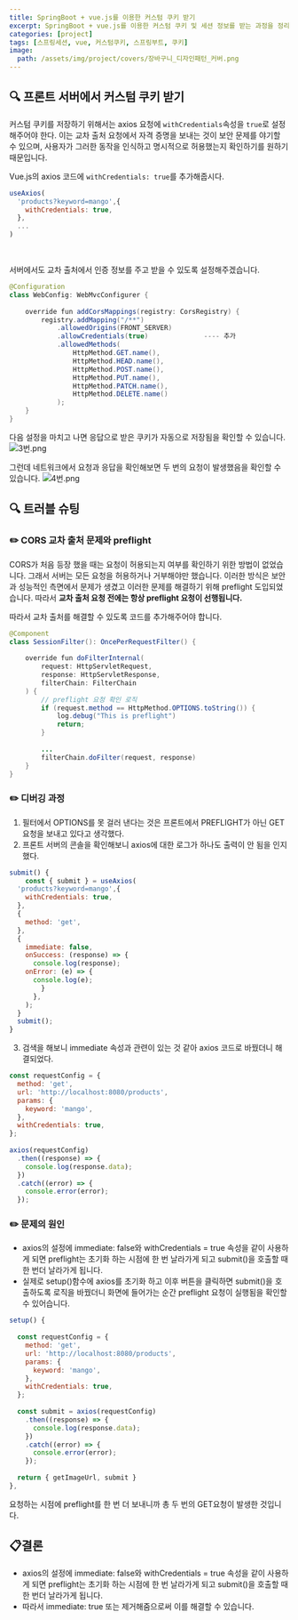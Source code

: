 ```yaml
---
title: SpringBoot + vue.js를 이용한 커스텀 쿠키 받기
excerpt: SpringBoot + vue.js를 이용한 커스텀 쿠키 및 세션 정보를 받는 과정을 정리해보았습니다.
categories: [project]
tags: [스프링세션, vue, 커스텀쿠키, 스프링부트, 쿠키]
image:
  path: /assets/img/project/covers/장바구니_디자인패턴_커버.png
---
```


## 🔍 프론트 서버에서 커스텀 쿠키 받기

커스텀 쿠키를 저장하기 위해서는 axios 요청에 `withCredentials`속성을 `true`로 설정해주어야 한다. 
이는 교차 출처 요청에서 자격 증명을 보내는 것이 보안 문제를 야기할 수 있으며, 사용자가 그러한 동작을 인식하고 명시적으로 허용했는지 확인하기를 원하기 때문입니다.

Vue.js의 axios 코드에 `withCredentials: true`를 추가해줍시다.
~~~javascript
useAxios(  
  'products?keyword=mango',{  
    withCredentials: true,  
  },  
  ...
)
~~~
<br>

서버에서도 교차 출처에서 인증 정보를 주고 받을 수 있도록 설정해주겠습니다.
~~~java
@Configuration  
class WebConfig: WebMvcConfigurer {  
  
    override fun addCorsMappings(registry: CorsRegistry) {  
        registry.addMapping("/**")  
            .allowedOrigins(FRONT_SERVER)  
            .allowCredentials(true)              ---- 추가
            .allowedMethods(  
                HttpMethod.GET.name(),  
                HttpMethod.HEAD.name(),  
                HttpMethod.POST.name(),  
                HttpMethod.PUT.name(),  
                HttpMethod.PATCH.name(),  
                HttpMethod.DELETE.name()  
            );  
    }  
}
~~~

다음 설정을 마치고 나면 응답으로 받은 쿠키가 자동으로 저장됨을 확인할 수 있습니다.
![3번.png](/assets/img/project/session/fix/3번.png)

그런데 네트워크에서 요청과 응답을 확인해보면 두 번의 요청이 발생했음을 확인할 수 있습니다.
![4번.png](/assets/img/project/session/fix/4번.png)

## 🔍 트러블 슈팅
### ✏️ CORS 교차 출처 문제와 preflight
 CORS가 처음 등장 했을 때는 요청이 허용되는지 여부를 확인하기 위한 방법이 없었습니다. 그래서 서버는 모든 요청을 허용하거나 거부해야만 했습니다.
 이러한 방식은 보안과 성능적인 측면에서 문제가 생겼고 이러한 문제를 해결하기 위해 preflight 도입되었습니다. 
 따라서 **교차 출처 요청 전에는 항상 preflight 요청이 선행됩니다.**

따라서 교차 출처를 해결할 수 있도록 코드를 추가해주어야 합니다.
~~~java
@Component  
class SessionFilter(): OncePerRequestFilter() {  
  
    override fun doFilterInternal(  
        request: HttpServletRequest,  
        response: HttpServletResponse,  
        filterChain: FilterChain  
    ) {  
		// preflight 요청 확인 로직
        if (request.method == HttpMethod.OPTIONS.toString()) {  
            log.debug("This is preflight")  
            return;  
        } 
        
		...
        filterChain.doFilter(request, response)  
    }  
}
~~~

### ✏️ 디버깅 과정
1. 필터에서 OPTIONS를 못 걸러 낸다는 것은 프론트에서 PREFLIGHT가 아닌 GET요청을 보내고 있다고 생각했다.
2. 프론트 서버의 콘솔을 확인해보니 axios에 대한 로그가 하나도 출력이 안 됨을 인지했다.
~~~javascript
submit() {
	const { submit } = useAxios(  
  'products?keyword=mango',{  
    withCredentials: true,  
  },  
  {  
    method: 'get',  
  },  
  {  
	immediate: false,  
	onSuccess: (response) => {  
	  console.log(response);  
	onError: (e) => {  
	  console.log(e);  
		}  
	  },  
	);
  }
  submit();
}
~~~

3. 검색을 해보니 immediate 속성과 관련이 있는 것 같아 axios 코드로 바꿨더니 해결되었다.
~~~javascript
const requestConfig = {  
  method: 'get',  
  url: 'http://localhost:8080/products',  
  params: {  
    keyword: 'mango',  
  },  
  withCredentials: true,  
};  
  
axios(requestConfig)  
  .then((response) => {  
    console.log(response.data);  
  })  
  .catch((error) => {  
    console.error(error);  
  });
~~~


### ✏️ 문제의 원인
 - axios의 설정에 immediate: false와 withCredentials = true 속성을 같이 사용하게 되면 preflight는 초기화 하는 시점에 한 번 날라가게 되고 submit()을 호출할 때 한 번더 날라가게 됩니다.
 - 실제로 setup()함수에 axios를 초기화 하고 이후 버튼을 클릭하면 submit()을 호출하도록 로직을 바꿨더니 화면에 들어가는 순간 preflight 요청이 실행됨을 확인할 수 있어습니다.
~~~javascript
setup() {  
  
  const requestConfig = {  
    method: 'get',  
    url: 'http://localhost:8080/products',  
    params: {  
      keyword: 'mango',  
    },  
    withCredentials: true,  
  };  
  
  const submit = axios(requestConfig)  
    .then((response) => {  
      console.log(response.data);  
    })  
    .catch((error) => {  
      console.error(error);  
    });  
  
  return { getImageUrl, submit }  
},
~~~

요청하는 시점에 preflight를 한 번 더 보내니까 총 두 번의 GET요청이 발생한 것입니다. 

## 📋결론
  - axios의 설정에 immediate: false와 withCredentials = true 속성을 같이 사용하게 되면 preflight는 초기화 하는 시점에 한 번 날라가게 되고 submit()을 호출할 때 한 번더 날라가게 됩니다.
  - 따라서 immediate: true 또는 제거해줌으로써 이를 해결할 수 있습니다.
